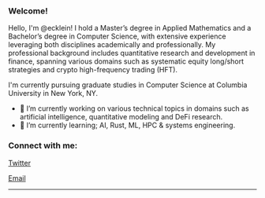<link rel="stylesheet" type='text/css' href="https://cdn.jsdelivr.net/gh/devicons/devicon@latest/devicon.min.css" />

### Welcome!

Hello, I'm @ecklein! I hold a Master’s degree in Applied Mathematics and a Bachelor’s degree in Computer Science, with extensive experience leveraging both disciplines academically and professionally. My professional background includes quantitative research and development in finance, spanning various domains such as systematic equity long/short strategies and crypto high-frequency trading (HFT).

I'm currently pursuing graduate studies in Computer Science at Columbia University in New York, NY.

  - 🔭 I’m currently working on various technical topics in domains such as artificial intelligence, quantitative modeling and DeFi research.
  - 🌱 I’m currently learning; AI, Rust, ML, HPC & systems engineering.

<h3 align="left">Connect with me:</h3>

[Twitter](https://x.com/ethan_bot)

[Email](mailto:ethan.kleinc@gmail.com)

------
